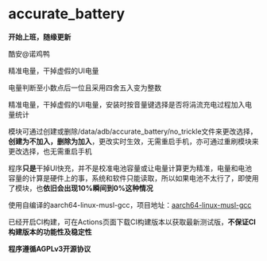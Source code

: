 # accurate_battery

**开始上班，随缘更新**

酷安@诺鸡鸭

精准电量，干掉虚假的UI电量

电量判断至小数点后一位且采用四舍五入变为整数

精准电量，干掉虚假的UI电量，安装时按音量键选择是否将涓流充电过程加入电量统计

模块可通过创建或删除/data/adb/accurate_battery/no_trickle文件来更改选择，**创建为不加入，删除为加入**，更改实时生效，无需重启手机，亦可通过重刷模块来更改选择，也无需重启手机

程序**只是**干掉UI快充，并不是校准电池容量或让电量计算更为精准，电量和电池容量的计算是硬件上的事，系统和软件只能读取，所以如果电池不太行了，即使用了模块，也**依旧会出现10%瞬间到0%这种情况**

使用自编译的aarch64-linux-musl-gcc，项目地址：[aarch64-linux-musl-gcc](https://github.com/chase535/aarch64-linux-musl-gcc)

已经开启CI构建，可在Actions页面下载CI构建版本以获取最新测试版，**不保证CI构建版本的功能性及稳定性**

**程序遵循AGPLv3开源协议**
